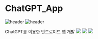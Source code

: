 # ChatGPT_App

![header](https://capsule-render.vercel.app/api?type=wave&color=auto&height=300&section=header&text=capsule%20render&fontSize=90)
![header](https://capsule-render.vercel.app/api?type=waving&color=timeGradient&text=Welcome%20to%20Jiho's%20GitHub%20👋&animation=twinkling&fontSize=35&fontAlignY=40&fontAlign=70&height=250)
                         
ChatGPT를 이용한 안드로이드 앱 개발
 <img src="https://img.shields.io/badge/AndroidStudio-3DDC84?style=flat&logo=android&logoColor=white"/>
 <img src="https://img.shields.io/badge/ChatGpt-412991?style=flat&logo=openai&logoColor=white"/>
 <img src="https://img.shields.io/badge/OpenAPI-6BA539?style=flat&logo=openapiinitiative&logoColor=white"/>

